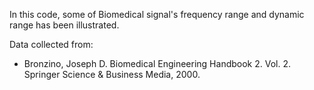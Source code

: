 In this code, some of Biomedical signal's frequency range and dynamic range has been illustrated.

Data collected from:
* Bronzino, Joseph D. Biomedical Engineering Handbook 2. Vol. 2. Springer Science & Business Media, 2000.